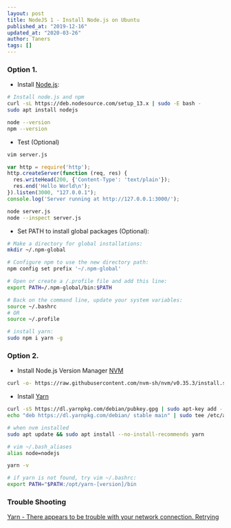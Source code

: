 ```yaml
---
layout: post
title: NodeJS 1 - Install Node.js on Ubuntu
published_at: "2019-12-16"
updated_at: "2020-03-26"
author: Taners
tags: []
---
```


### Option 1.

- Install [Node.js](https://tecadmin.net/install-latest-nodejs-npm-on-ubuntu/):

```bash
# Install node.js and npm
curl -sL https://deb.nodesource.com/setup_13.x | sudo -E bash -
sudo apt install nodejs

node --version
npm --version
```

- Test (Optional)

```bash
vim server.js
```

```js
var http = require('http');
http.createServer(function (req, res) {
  res.writeHead(200, {'Content-Type': 'text/plain'});
  res.end('Hello World\n');
}).listen(3000, "127.0.0.1");
console.log('Server running at http://127.0.0.1:3000/');
```

```bash
node server.js
node --inspect server.js
```

- Set PATH to install global packages (Optional):

```bash
# Make a directory for global installations:
mkdir ~/.npm-global

# Configure npm to use the new directory path:
npm config set prefix '~/.npm-global'

# Open or create a /.profile file and add this line:
export PATH=/.npm-global/bin:$PATH

# Back on the command line, update your system variables:
source ~/.bashrc
# OR
source ~/.profile

# install yarn:
sudo npm i yarn -g
```

### Option 2.

- Install Node.js Version Manager [NVM](https://github.com/nvm-sh/nvm)

```bash
curl -o- https://raw.githubusercontent.com/nvm-sh/nvm/v0.35.3/install.sh | bash
```

- Install [Yarn](https://classic.yarnpkg.com/en/docs/install/#debian-stable)

```bash
curl -sS https://dl.yarnpkg.com/debian/pubkey.gpg | sudo apt-key add -
echo "deb https://dl.yarnpkg.com/debian/ stable main" | sudo tee /etc/apt/sources.list.d/yarn.list

# when nvm installed
sudo apt update && sudo apt install --no-install-recommends yarn

# vim ~/.bash_aliases
alias node=nodejs

yarn -v

# if yarn is not found, try vim ~/.bashrc:
export PATH="$PATH:/opt/yarn-[version]/bin
```


### Trouble Shooting

[Yarn - There appears to be trouble with your network connection. Retrying](https://stackoverflow.com/questions/51508364/yarn-there-appears-to-be-trouble-with-your-network-connection-retrying)


